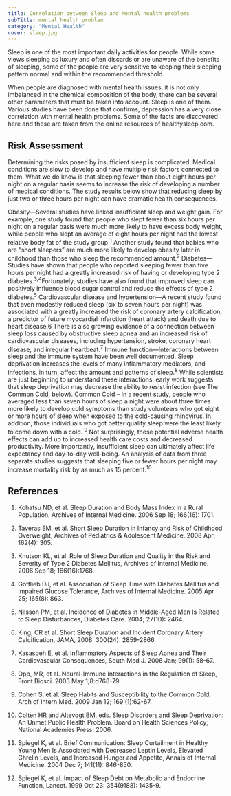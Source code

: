 ```yaml
---
title: Correlation between Sleep and Mental health problems
subTitle: mental health problem
category: "Mental Health"
cover: sleep.jpg
---
```


Sleep is one of the most important daily activities for people. While some views sleeping as luxury and often discards or are unaware of the benefits of sleeping, some of the people are very sensitive to keeping their sleeping pattern normal and within the recommended threshold.

When people are diagnosed with mental health issues, it is not only imbalanced in the chemical composition of the body, there can be several other parameters that must be taken into account. Sleep is one of them. Various studies have been done that confirms, depression has a very close correlation with mental health problems. Some of the facts are discovered here and these are taken from the online resources of healthysleep.com.

## Risk Assessment

Determining the risks posed by insufficient sleep is complicated. Medical conditions are slow to develop and have multiple risk factors connected to them. What we do know is that sleeping fewer than about eight hours per night on a regular basis seems to increase the risk of developing a number of medical conditions. The study results below show that reducing sleep by just two or three hours per night can have dramatic health consequences.

Obesity—Several studies have linked insufficient sleep and weight gain. For example, one study found that people who slept fewer than six hours per night on a regular basis were much more likely to have excess body weight, while people who slept an average of eight hours per night had the lowest relative body fat of the study group.<sup>1</sup> Another study found that babies who are “short sleepers” are much more likely to develop obesity later in childhood than those who sleep the recommended amount.<sup>2</sup>
Diabetes—Studies have shown that people who reported sleeping fewer than five hours per night had a greatly increased risk of having or developing type 2 diabetes.<sup>3,4</sup>Fortunately, studies have also found that improved sleep can positively influence blood sugar control and reduce the effects of type 2 diabetes.<sup>5</sup>
Cardiovascular disease and hypertension—A recent study found that even modestly reduced sleep (six to seven hours per night) was associated with a greatly increased the risk of coronary artery calcification, a predictor of future myocardial infarction (heart attack) and death due to heart disease.6 There is also growing evidence of a connection between sleep loss caused by obstructive sleep apnea and an increased risk of cardiovascular diseases, including hypertension, stroke, coronary heart disease, and irregular heartbeat.<sup>7</sup>
Immune function—Interactions between sleep and the immune system have been well documented. Sleep deprivation increases the levels of many inflammatory mediators, and infections, in turn, affect the amount and patterns of sleep.<sup>8</sup> While scientists are just beginning to understand these interactions, early work suggests that sleep deprivation may decrease the ability to resist infection (see The Common Cold, below).
Common Cold – In a recent study, people who averaged less than seven hours of sleep a night were about three times more likely to develop cold symptoms than study volunteers who got eight or more hours of sleep when exposed to the cold-causing rhinovirus. In addition, those individuals who got better quality sleep were the least likely to come down with a cold. <sup>9</sup>
Not surprisingly, these potential adverse health effects can add up to increased health care costs and decreased productivity. More importantly, insufficient sleep can ultimately affect life expectancy and day-to-day well-being. An analysis of data from three separate studies suggests that sleeping five or fewer hours per night may increase mortality risk by as much as 15 percent.<sup>10</sup>

## References

1. Kohatsu ND, et al. Sleep Duration and Body Mass Index in a Rural Population, Archives of Internal Medicine. 2006 Sep 18; 166(16): 1701.

2. Taveras EM, et al. Short Sleep Duration in Infancy and Risk of Childhood Overweight, Archives of Pediatrics & Adolescent Medicine. 2008 Apr; 162(4): 305.

3. Knutson KL, et al. Role of Sleep Duration and Quality in the Risk and Severity of Type 2 Diabetes Mellitus, Archives of Internal Medicine. 2006 Sep 18; 166(16):1768.
4. Gottlieb DJ, et al. Association of Sleep Time with Diabetes Mellitus and Impaired Glucose Tolerance, Archives of Internal Medicine. 2005 Apr 25; 165(8): 863.
5. Nilsson PM, et al. Incidence of Diabetes in Middle-Aged Men Is Related to Sleep Disturbances, Diabetes Care. 2004; 27(10): 2464.
6. King, CR et al. Short Sleep Duration and Incident Coronary Artery Calcification, JAMA, 2008: 300(24): 2859-2866.
7. Kasasbeh E, et al. Inflammatory Aspects of Sleep Apnea and Their Cardiovascular Consequences, South Med J. 2006 Jan; 99(1): 58-67.
8. Opp, MR, et al. Neural-Immune Interactions in the Regulation of Sleep, Front Biosci. 2003 May 1;8:d768-79.
9. Cohen S, et al. Sleep Habits and Susceptibility to the Common Cold, Arch of Intern Med. 2009 Jan 12; 169 (1):62-67.
10. Colten HR and Altevogt BM, eds. Sleep Disorders and Sleep Deprivation: An Unmet Public Health Problem. Board on Health Sciences Policy; National Academies Press. 2006.
11. Spiegel K, et al. Brief Communication: Sleep Curtailment in Healthy Young Men Is Associated with Decreased Leptin Levels, Elevated Ghrelin Levels, and Increased Hunger and Appetite, Annals of Internal Medicine. 2004 Dec 7; 141(11): 846-850.
12. Spiegel K, et al. Impact of Sleep Debt on Metabolic and Endocrine Function, Lancet. 1999 Oct 23: 354(9188): 1435-9.
